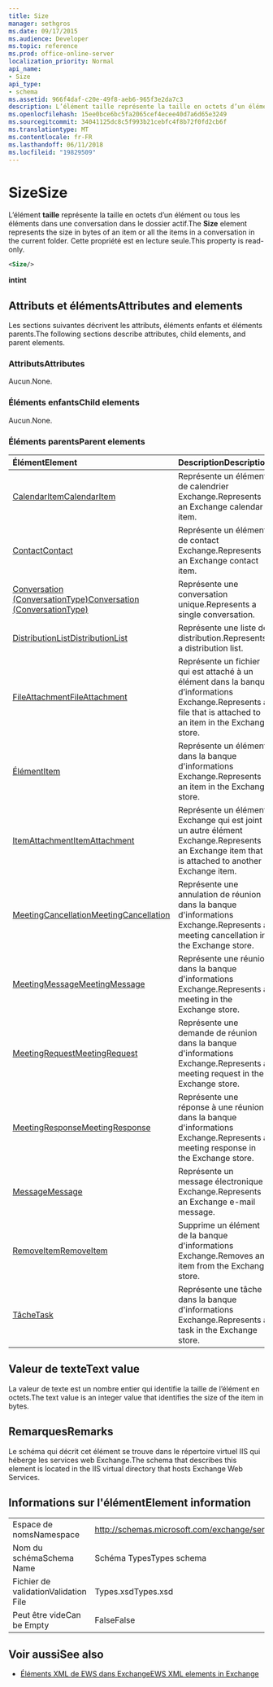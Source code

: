 ```yaml
---
title: Size
manager: sethgros
ms.date: 09/17/2015
ms.audience: Developer
ms.topic: reference
ms.prod: office-online-server
localization_priority: Normal
api_name:
- Size
api_type:
- schema
ms.assetid: 966f4daf-c20e-49f8-aeb6-965f3e2da7c3
description: L’élément taille représente la taille en octets d’un élément ou tous les éléments dans une conversation dans le dossier actif. Cette propriété est en lecture seule.
ms.openlocfilehash: 15ee0bce6bc5fa2065cef4ecee40d7a6d65e3249
ms.sourcegitcommit: 34041125dc8c5f993b21cebfc4f8b72f0fd2cb6f
ms.translationtype: MT
ms.contentlocale: fr-FR
ms.lasthandoff: 06/11/2018
ms.locfileid: "19829509"
---
```

# <a name="size"></a><span data-ttu-id="8d133-104">Size</span><span class="sxs-lookup"><span data-stu-id="8d133-104">Size</span></span>

<span data-ttu-id="8d133-105">L’élément **taille** représente la taille en octets d’un élément ou tous les éléments dans une conversation dans le dossier actif.</span><span class="sxs-lookup"><span data-stu-id="8d133-105">The **Size** element represents the size in bytes of an item or all the items in a conversation in the current folder.</span></span> <span data-ttu-id="8d133-106">Cette propriété est en lecture seule.</span><span class="sxs-lookup"><span data-stu-id="8d133-106">This property is read-only.</span></span> 
  
```XML
<Size/>
```

 <span data-ttu-id="8d133-107">**int**</span><span class="sxs-lookup"><span data-stu-id="8d133-107">**int**</span></span>
## <a name="attributes-and-elements"></a><span data-ttu-id="8d133-108">Attributs et éléments</span><span class="sxs-lookup"><span data-stu-id="8d133-108">Attributes and elements</span></span>

<span data-ttu-id="8d133-109">Les sections suivantes décrivent les attributs, éléments enfants et éléments parents.</span><span class="sxs-lookup"><span data-stu-id="8d133-109">The following sections describe attributes, child elements, and parent elements.</span></span>
  
### <a name="attributes"></a><span data-ttu-id="8d133-110">Attributs</span><span class="sxs-lookup"><span data-stu-id="8d133-110">Attributes</span></span>

<span data-ttu-id="8d133-111">Aucun.</span><span class="sxs-lookup"><span data-stu-id="8d133-111">None.</span></span>
  
### <a name="child-elements"></a><span data-ttu-id="8d133-112">Éléments enfants</span><span class="sxs-lookup"><span data-stu-id="8d133-112">Child elements</span></span>

<span data-ttu-id="8d133-113">Aucun.</span><span class="sxs-lookup"><span data-stu-id="8d133-113">None.</span></span>
  
### <a name="parent-elements"></a><span data-ttu-id="8d133-114">Éléments parents</span><span class="sxs-lookup"><span data-stu-id="8d133-114">Parent elements</span></span>

|<span data-ttu-id="8d133-115">**Élément**</span><span class="sxs-lookup"><span data-stu-id="8d133-115">**Element**</span></span>|<span data-ttu-id="8d133-116">**Description**</span><span class="sxs-lookup"><span data-stu-id="8d133-116">**Description**</span></span>|
|:-----|:-----|
|[<span data-ttu-id="8d133-117">CalendarItem</span><span class="sxs-lookup"><span data-stu-id="8d133-117">CalendarItem</span></span>](calendaritem.md) <br/> |<span data-ttu-id="8d133-118">Représente un élément de calendrier Exchange.</span><span class="sxs-lookup"><span data-stu-id="8d133-118">Represents an Exchange calendar item.</span></span>  <br/> |
|[<span data-ttu-id="8d133-119">Contact</span><span class="sxs-lookup"><span data-stu-id="8d133-119">Contact</span></span>](contact.md) <br/> |<span data-ttu-id="8d133-120">Représente un élément de contact Exchange.</span><span class="sxs-lookup"><span data-stu-id="8d133-120">Represents an Exchange contact item.</span></span>  <br/> |
|[<span data-ttu-id="8d133-121">Conversation (ConversationType)</span><span class="sxs-lookup"><span data-stu-id="8d133-121">Conversation (ConversationType)</span></span>](conversation-conversationtype.md) <br/> |<span data-ttu-id="8d133-122">Représente une conversation unique.</span><span class="sxs-lookup"><span data-stu-id="8d133-122">Represents a single conversation.</span></span>  <br/> |
|[<span data-ttu-id="8d133-123">DistributionList</span><span class="sxs-lookup"><span data-stu-id="8d133-123">DistributionList</span></span>](distributionlist.md) <br/> |<span data-ttu-id="8d133-124">Représente une liste de distribution.</span><span class="sxs-lookup"><span data-stu-id="8d133-124">Represents a distribution list.</span></span>  <br/> |
|[<span data-ttu-id="8d133-125">FileAttachment</span><span class="sxs-lookup"><span data-stu-id="8d133-125">FileAttachment</span></span>](fileattachment.md) <br/> |<span data-ttu-id="8d133-126">Représente un fichier qui est attaché à un élément dans la banque d’informations Exchange.</span><span class="sxs-lookup"><span data-stu-id="8d133-126">Represents a file that is attached to an item in the Exchange store.</span></span>  <br/> |
|[<span data-ttu-id="8d133-127">Élément</span><span class="sxs-lookup"><span data-stu-id="8d133-127">Item</span></span>](item.md) <br/> |<span data-ttu-id="8d133-128">Représente un élément dans la banque d'informations Exchange.</span><span class="sxs-lookup"><span data-stu-id="8d133-128">Represents an item in the Exchange store.</span></span>  <br/> |
|[<span data-ttu-id="8d133-129">ItemAttachment</span><span class="sxs-lookup"><span data-stu-id="8d133-129">ItemAttachment</span></span>](itemattachment.md) <br/> |<span data-ttu-id="8d133-130">Représente un élément Exchange qui est joint à un autre élément Exchange.</span><span class="sxs-lookup"><span data-stu-id="8d133-130">Represents an Exchange item that is attached to another Exchange item.</span></span>  <br/> |
|[<span data-ttu-id="8d133-131">MeetingCancellation</span><span class="sxs-lookup"><span data-stu-id="8d133-131">MeetingCancellation</span></span>](meetingcancellation.md) <br/> |<span data-ttu-id="8d133-132">Représente une annulation de réunion dans la banque d'informations Exchange.</span><span class="sxs-lookup"><span data-stu-id="8d133-132">Represents a meeting cancellation in the Exchange store.</span></span>  <br/> |
|[<span data-ttu-id="8d133-133">MeetingMessage</span><span class="sxs-lookup"><span data-stu-id="8d133-133">MeetingMessage</span></span>](meetingmessage.md) <br/> |<span data-ttu-id="8d133-134">Représente une réunion dans la banque d'informations Exchange.</span><span class="sxs-lookup"><span data-stu-id="8d133-134">Represents a meeting in the Exchange store.</span></span>  <br/> |
|[<span data-ttu-id="8d133-135">MeetingRequest</span><span class="sxs-lookup"><span data-stu-id="8d133-135">MeetingRequest</span></span>](meetingrequest.md) <br/> |<span data-ttu-id="8d133-136">Représente une demande de réunion dans la banque d'informations Exchange.</span><span class="sxs-lookup"><span data-stu-id="8d133-136">Represents a meeting request in the Exchange store.</span></span>  <br/> |
|[<span data-ttu-id="8d133-137">MeetingResponse</span><span class="sxs-lookup"><span data-stu-id="8d133-137">MeetingResponse</span></span>](meetingresponse.md) <br/> |<span data-ttu-id="8d133-138">Représente une réponse à une réunion dans la banque d'informations Exchange.</span><span class="sxs-lookup"><span data-stu-id="8d133-138">Represents a meeting response in the Exchange store.</span></span>  <br/> |
|[<span data-ttu-id="8d133-139">Message</span><span class="sxs-lookup"><span data-stu-id="8d133-139">Message</span></span>](message-ex15websvcsotherref.md) <br/> |<span data-ttu-id="8d133-140">Représente un message électronique Exchange.</span><span class="sxs-lookup"><span data-stu-id="8d133-140">Represents an Exchange e-mail message.</span></span>  <br/> |
|[<span data-ttu-id="8d133-141">RemoveItem</span><span class="sxs-lookup"><span data-stu-id="8d133-141">RemoveItem</span></span>](removeitem.md) <br/> |<span data-ttu-id="8d133-142">Supprime un élément de la banque d'informations Exchange.</span><span class="sxs-lookup"><span data-stu-id="8d133-142">Removes an item from the Exchange store.</span></span>  <br/> |
|[<span data-ttu-id="8d133-143">Tâche</span><span class="sxs-lookup"><span data-stu-id="8d133-143">Task</span></span>](task.md) <br/> |<span data-ttu-id="8d133-144">Représente une tâche dans la banque d'informations Exchange.</span><span class="sxs-lookup"><span data-stu-id="8d133-144">Represents a task in the Exchange store.</span></span>  <br/> |
   
## <a name="text-value"></a><span data-ttu-id="8d133-145">Valeur de texte</span><span class="sxs-lookup"><span data-stu-id="8d133-145">Text value</span></span>

<span data-ttu-id="8d133-146">La valeur de texte est un nombre entier qui identifie la taille de l’élément en octets.</span><span class="sxs-lookup"><span data-stu-id="8d133-146">The text value is an integer value that identifies the size of the item in bytes.</span></span>
  
## <a name="remarks"></a><span data-ttu-id="8d133-147">Remarques</span><span class="sxs-lookup"><span data-stu-id="8d133-147">Remarks</span></span>

<span data-ttu-id="8d133-148">Le schéma qui décrit cet élément se trouve dans le répertoire virtuel IIS qui héberge les services web Exchange.</span><span class="sxs-lookup"><span data-stu-id="8d133-148">The schema that describes this element is located in the IIS virtual directory that hosts Exchange Web Services.</span></span>
  
## <a name="element-information"></a><span data-ttu-id="8d133-149">Informations sur l'élément</span><span class="sxs-lookup"><span data-stu-id="8d133-149">Element information</span></span>

|||
|:-----|:-----|
|<span data-ttu-id="8d133-150">Espace de noms</span><span class="sxs-lookup"><span data-stu-id="8d133-150">Namespace</span></span>  <br/> |http://schemas.microsoft.com/exchange/services/2006/types  <br/> |
|<span data-ttu-id="8d133-151">Nom du schéma</span><span class="sxs-lookup"><span data-stu-id="8d133-151">Schema Name</span></span>  <br/> |<span data-ttu-id="8d133-152">Schéma Types</span><span class="sxs-lookup"><span data-stu-id="8d133-152">Types schema</span></span>  <br/> |
|<span data-ttu-id="8d133-153">Fichier de validation</span><span class="sxs-lookup"><span data-stu-id="8d133-153">Validation File</span></span>  <br/> |<span data-ttu-id="8d133-154">Types.xsd</span><span class="sxs-lookup"><span data-stu-id="8d133-154">Types.xsd</span></span>  <br/> |
|<span data-ttu-id="8d133-155">Peut être vide</span><span class="sxs-lookup"><span data-stu-id="8d133-155">Can be Empty</span></span>  <br/> |<span data-ttu-id="8d133-156">False</span><span class="sxs-lookup"><span data-stu-id="8d133-156">False</span></span>  <br/> |
   
## <a name="see-also"></a><span data-ttu-id="8d133-157">Voir aussi</span><span class="sxs-lookup"><span data-stu-id="8d133-157">See also</span></span>



- [<span data-ttu-id="8d133-158">Éléments XML de EWS dans Exchange</span><span class="sxs-lookup"><span data-stu-id="8d133-158">EWS XML elements in Exchange</span></span>](ews-xml-elements-in-exchange.md)

